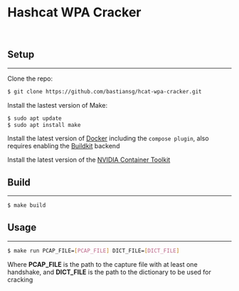# Hashcat WPA Cracker
<br/>

## Setup
--------

Clone the repo:
```bash
$ git clone https://github.com/bastiansg/hcat-wpa-cracker.git
```

Install the lastest version of Make:
```bash
$ sudo apt update
$ sudo apt install make
```

Install the latest version of [Docker](https://docs.docker.com/engine/install/ubuntu/) including the `compose plugin`, also requires enabling the [Buildkit](https://docs.docker.com/build/buildkit/) backend

Install the latest version of the [NVIDIA Container Toolkit](https://docs.nvidia.com/datacenter/cloud-native/container-toolkit/install-guide.html)
<br/>

## Build
--------

```bash
$ make build
```

## Usage
--------


```bash
$ make run PCAP_FILE=[PCAP_FILE] DICT_FILE=[DICT_FILE]
```
 Where **PCAP_FILE** is the path to the capture file with at least one handshake, and **DICT_FILE**  is the path to the dictionary to be used for cracking
